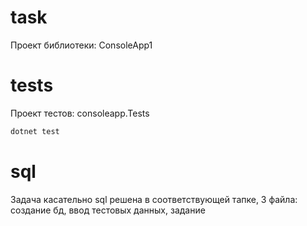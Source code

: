 # task
Проект библиотеки: ConsoleApp1
# tests
Проект тестов: consoleapp.Tests
```bash
dotnet test
```
# sql
Задача касательно sql решена в соответствующей тапке, 3 файла: создание бд, ввод тестовых данных, задание
